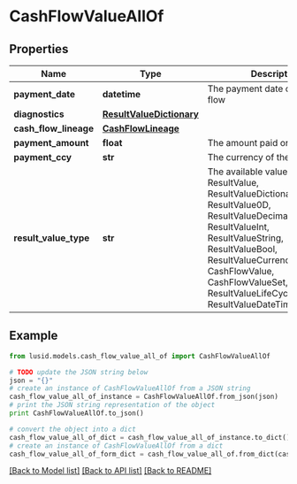 # CashFlowValueAllOf


## Properties
Name | Type | Description | Notes
------------ | ------------- | ------------- | -------------
**payment_date** | **datetime** | The payment date of the cash flow | 
**diagnostics** | [**ResultValueDictionary**](ResultValueDictionary.md) |  | [optional] 
**cash_flow_lineage** | [**CashFlowLineage**](CashFlowLineage.md) |  | [optional] 
**payment_amount** | **float** | The amount paid or received | 
**payment_ccy** | **str** | The currency of the transaction | 
**result_value_type** | **str** | The available values are: ResultValue, ResultValueDictionary, ResultValue0D, ResultValueDecimal, ResultValueInt, ResultValueString, ResultValueBool, ResultValueCurrency, CashFlowValue, CashFlowValueSet, ResultValueLifeCycleEventValue, ResultValueDateTimeOffset | 

## Example

```python
from lusid.models.cash_flow_value_all_of import CashFlowValueAllOf

# TODO update the JSON string below
json = "{}"
# create an instance of CashFlowValueAllOf from a JSON string
cash_flow_value_all_of_instance = CashFlowValueAllOf.from_json(json)
# print the JSON string representation of the object
print CashFlowValueAllOf.to_json()

# convert the object into a dict
cash_flow_value_all_of_dict = cash_flow_value_all_of_instance.to_dict()
# create an instance of CashFlowValueAllOf from a dict
cash_flow_value_all_of_form_dict = cash_flow_value_all_of.from_dict(cash_flow_value_all_of_dict)
```
[[Back to Model list]](../README.md#documentation-for-models) [[Back to API list]](../README.md#documentation-for-api-endpoints) [[Back to README]](../README.md)


